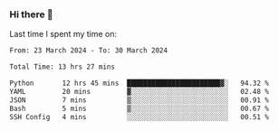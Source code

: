 ### Hi there 👋

<!--
**Grav1tum/Grav1tum** is a ✨ _special_ ✨ repository because its `README.md` (this file) appears on your GitHub profile.

Here are some ideas to get you started:

- 🔭 I’m currently working on ...
- 🌱 I’m currently learning ...
- 👯 I’m looking to collaborate on ...
- 🤔 I’m looking for help with ...
- 💬 Ask me about ...
- 📫 How to reach me: ...
- 😄 Pronouns: ...
- ⚡ Fun fact: ...
-->
Last time I spent my time on:
<!--START_SECTION:waka-->

```txt
From: 23 March 2024 - To: 30 March 2024

Total Time: 13 hrs 27 mins

Python       12 hrs 45 mins  ███████████████████████▓░   94.32 %
YAML         20 mins         ▓░░░░░░░░░░░░░░░░░░░░░░░░   02.48 %
JSON         7 mins          ▒░░░░░░░░░░░░░░░░░░░░░░░░   00.91 %
Bash         5 mins          ▒░░░░░░░░░░░░░░░░░░░░░░░░   00.67 %
SSH Config   4 mins          ░░░░░░░░░░░░░░░░░░░░░░░░░   00.51 %
```

<!--END_SECTION:waka-->

